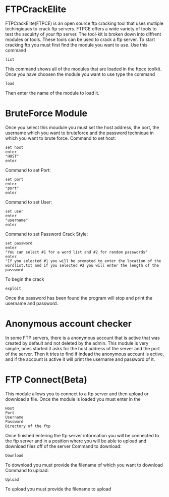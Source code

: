 # FTPCrackElite

FTPCrackElite(FTPCE) is an open source ftp cracking tool that uses mutliple techingiques to crack ftp servers. FTPCE offers
a wide variety of tools to test the secuirty of your ftp server. The tool-kit is broken down into diffrent modules or tools. These tools can 
be used to crack a ftp server. To start cracking ftp you must first find the module you want to use. Use this command
```
list
```
This command shows all of the modules that are loaded in the ftpce toolkit. Once you have choosen the module you want to use type the command
```
load
```
Then enter the name of the module to load it.
# BruteForce Module

Once you select this moudule you must set the host address, the port, the username which you want to bruteforce and the password technique in which you want to brute force.
                                                               Command to set host:
```
set host
enter
"HOST"
enter

```

Command to set Port:

```
set port
enter
"port"
enter

```

Command to set User:

```
set user
enter
"username"
enter

```

Command to set Password Crack Style:

```
set password
enter
"You can select #1 for a word list and #2 for random passwords"
enter
"If you selected #1 you will be prompted to enter the location of the wordlist.txt and if you selected #2 you will enter the length of the password

```
To begin the crack
```
exploit
```

Once the password has been found the program will stop and print the username and password.

# Anonymous account checker

In some FTP servers, there is a anonymous account that is active that was created by default and not deleted by the admin. This module is very simple, ones started it asks for the host address of the server and the port of the server. Then it tries to find if indead the anonymous account is active, and if the account is active it will print the username and password of it.

# FTP Connect(Beta)

This module allows you to connect to a ftp server and then upload or download a file. Once the module is loaded you must enter in the 

```
Host
Port
Username 
Password
Directory of the ftp
```
Once finished entering the ftp server information you will be connected to the ftp server and in a position where you will be able to upload and
download files off of the server 
Command to download:

```
Download
```
To download you must provide the filename of which you want to download
Command to upload:
```
Upload
```
To upload you must provide the filename to upload
